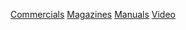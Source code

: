 [Commercials](Commercials/index.html)
[Magazines](Magazines/index.html)
[Manuals](Manuals/index.html)
[Video](Video/index.html)
